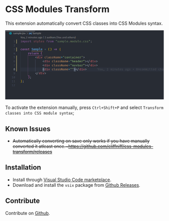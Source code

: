 # CSS Modules Transform

This extension automatically convert CSS classes into CSS Modules syntax.

![Showcase](/static/showcase.gif)

To activate the extension manually, press `Ctrl+Shift+P` and select `Transform classes into CSS module syntax`;

## Known Issues
- ~~Automatically converting on save only works if you have manually converted it atleast once.~https://github.com/cliffniff/css-modules-transform/releases~~

## Installation
- Install through [Visual Studio Code marketplace](https://marketplace.visualstudio.com/items?itemName=cliffniff.css-modules-transform).
- Download and install the `vsix` package from [Github Releases](https://github.com/cliffniff/css-modules-transform/releases).
## Contribute
Contribute on [Github](https://github.com/cliffniff/css-modules-transform).